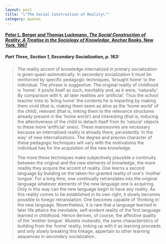 ```yaml
---
layout: post
title: "\"The Social Construction of Reality\""
category: quotes
---
```


#### [Peter L. Berger and Thomas Luckmann, *The Social Construction of Reality: A Treatise in the Sociology of Knowledge*, Anchor Books, New York, 1967](https://www.penguinrandomhouse.com/books/12390/the-social-construction-of-reality-by-peter-l-berger/)

##### Part Three, Section 1, *Secondary Socialization*, p. 163:

> The reality accent of knowledge internalized in primary socialization is given quasi-automatically. In secondary socialization it must be reinforced by specific pedagogic techniques, ‘brought home’ to the individual. The phrase is suggestive. The original reality of childhood is ‘home’. It posits itself as such, inevitably and, as it were, ‘naturally’. By comparison with it, all later realities are ‘artificial’. Thus the school teacher tries to ‘bring home' the contents he is imparting by making them vivid (that is, making them seem as alive as the ‘home world’ of the child), relevant (that is, linking them to the relevance structures already present in the ‘home world’) and interesting (that is, inducing the attentiveness of the child to detach itself from its ‘natural’ objects to these more ‘artificial’ ones). These manoeuvres are necessary because an internalized reality is already there, persistently ‘in the way’ of new internalizations. The degree and precise character of these pedagogic techniques will vary with the motivations the individual has for the acquisition of the new knowledge.
>
> The more these techniques make subjectively plausible a continuity between the original and the new elements of knowledge, the more readily they acquire the accent of reality. One learns a second language by building on the taken-for-granted reality of one's ‘mother tongue’. For a long time, one continually retranslates into the original language whatever elements of the new language one is acquiring. Only in this way can the new language begin to have any reality. As this reality comes to be established in its own right, it slowly becomes possible to forego retranslation. One becomes capable of ‘thinking in’ the new language. Nevertheless, it is rare that a language learned in later life attains the inevitable, self-evident reality of the first language learned in childhood. Hence derives, of course, the affective quality of the ‘mother tongue’. *Mutatis mutandis*, the same characteristics of building from the ‘home’ reality, linking up with it as learning proceeds and only slowly breaking this linkage, appertain to other learning sequences in secondary socialization.